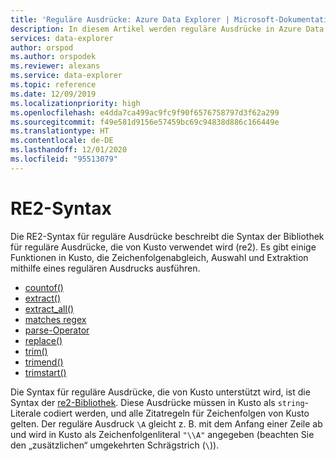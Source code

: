 ```yaml
---
title: 'Reguläre Ausdrücke: Azure Data Explorer | Microsoft-Dokumentation'
description: In diesem Artikel werden reguläre Ausdrücke in Azure Data Explorer beschrieben.
services: data-explorer
author: orspod
ms.author: orspodek
ms.reviewer: alexans
ms.service: data-explorer
ms.topic: reference
ms.date: 12/09/2019
ms.localizationpriority: high
ms.openlocfilehash: e4dda7ca499ac9fc9f90f6576758797d3f62a299
ms.sourcegitcommit: f49e581d9156e57459bc69c94838d886c166449e
ms.translationtype: HT
ms.contentlocale: de-DE
ms.lasthandoff: 12/01/2020
ms.locfileid: "95513079"
---
```

# <a name="re2-syntax"></a>RE2-Syntax

Die RE2-Syntax für reguläre Ausdrücke beschreibt die Syntax der Bibliothek für reguläre Ausdrücke, die von Kusto verwendet wird (re2).
Es gibt einige Funktionen in Kusto, die Zeichenfolgenabgleich, Auswahl und Extraktion mithilfe eines regulären Ausdrucks ausführen.

- [countof()](countoffunction.md)
- [extract()](extractfunction.md)
- [extract_all()](extractallfunction.md)
- [matches regex](datatypes-string-operators.md)
- [parse-Operator](parseoperator.md)
- [replace()](replacefunction.md)
- [trim()](trimfunction.md)
- [trimend()](trimendfunction.md)
- [trimstart()](trimstartfunction.md)

Die Syntax für reguläre Ausdrücke, die von Kusto unterstützt wird, ist die Syntax der [re2-Bibliothek](https://github.com/google/re2/wiki/Syntax). Diese Ausdrücke müssen in Kusto als `string`-Literale codiert werden, und alle Zitatregeln für Zeichenfolgen von Kusto gelten. Der reguläre Ausdruck `\A` gleicht z. B. mit dem Anfang einer Zeile ab und wird in Kusto als Zeichenfolgenliteral `"\\A"` angegeben (beachten Sie den „zusätzlichen“ umgekehrten Schrägstrich (`\`)).
